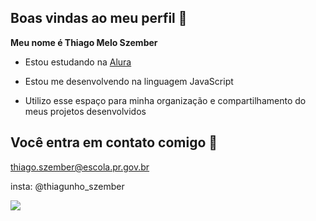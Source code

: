 ## Boas vindas ao meu perfil 💙

**Meu nome é Thiago Melo Szember**

- Estou estudando na [Alura](https://www.alura.com.br)

- Estou me desenvolvendo na linguagem JavaScript

- Utilizo esse espaço para minha organização e compartilhamento do meus projetos desenvolvidos

## Você entra em contato comigo 📮
thiago.szember@escola.pr.gov.br

insta: @thiagunho_szember

![](https://media1.tenor.com/m/tJr565OBPJUAAAAC/messi-bar%C3%A7a.gif) 
